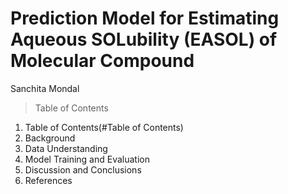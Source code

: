 # Prediction Model for Estimating Aqueous SOLubility (EASOL) of Molecular Compound

Sanchita Mondal

> Table of Contents
1. Table of Contents(#Table of Contents)
2. Background
3. Data Understanding
4. Model Training and Evaluation
5. Discussion and Conclusions
6. References
